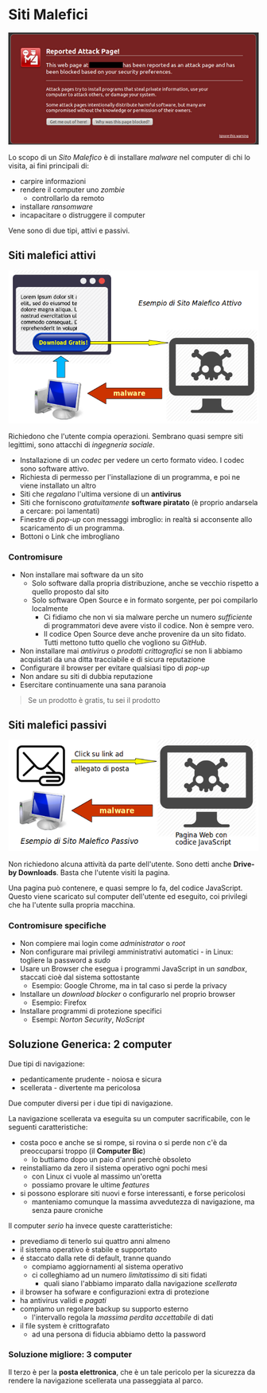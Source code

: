 # Siti Malefici

![Malpage](../gitbook/images/malpage.png)

Lo scopo di un _Sito Malefico_ è di installare _malware_ nel computer di chi lo visita, ai fini principali di:

* carpire informazioni
* rendere il computer uno _zombie_
  * controllarlo da remoto
* installare _ransomware_
* incapacitare o distruggere il computer

Vene sono di due tipi, attivi e passivi.

## Siti malefici attivi

![MalAtt](../gitbook/images/malatt.png)

Richiedono che l'utente compia operazioni. Sembrano quasi sempre siti legittimi, sono attacchi di _ingegneria sociale_.

* Installazione di un _codec_ per vedere un certo formato video. I codec sono software attivo.
* Richiesta di permesso per l'installazione di un programma, e poi ne viene installato un altro
* Siti che _regalano_ l'ultima versione di un **antivirus**
* Siti che forniscono _gratuitamente_ **software piratato** (è proprio andarsela a cercare: poi lamentati)
* Finestre di _pop-up_ con messaggi imbroglio: in realtà si acconsente allo scaricamento di un programma.
* Bottoni o Link che imbrogliano

### Contromisure

* Non installare mai software da un sito
  * Solo software dalla propria distribuzione, anche se vecchio rispetto a quello proposto dal sito
  * Solo software Open Source e in formato sorgente, per poi compilarlo localmente
    * Ci fidiamo che non vi sia malware perche un numero _sufficiente_ di programmatori deve avere visto il codice. Non è sempre vero.
    * Il codice Open Source deve anche provenire da un sito fidato. Tutti mettono tutto quello che vogliono su _GitHub_.
* Non installare mai _antivirus_ o _prodotti crittografici_ se non li abbiamo acquistati da una ditta tracciabile e di sicura reputazione
* Configurare il browser per evitare qualsiasi tipo di _pop-up_
* Non andare su siti di dubbia reputazione
* Esercitare continuamente una sana paranoia

> Se un prodotto è gratis, tu sei il prodotto

## Siti malefici passivi

![MalPass](../gitbook/images/malpass.png)

Non richiedono alcuna attività da parte dell'utente. Sono detti anche **Drive-by Downloads**. Basta che l'utente visiti la pagina.

Una pagina può contenere, e quasi sempre lo fa, del codice JavaScript. Questo viene scaricato sul computer dell'utente ed eseguito, coi privilegi che ha l'utente sulla propria macchina.

### Contromisure specifiche

* Non compiere mai login come _administrator_ o _root_
* Non configurare mai privilegi amministrativi automatici - in Linux: togliere la password a _sudo_
* Usare un Browser che esegua i programmi JavaScript in un _sandbox_, staccati cioè dal sistema sottostante
  * Esempio: Google Chrome, ma in tal caso si perde la privacy
* Installare un _download blocker_ o configurarlo nel proprio browser
  * Esempio: Firefox
* Installare programmi di protezione specifici
  * Esempi: _Norton Security_, _NoScript_

## Soluzione Generica: 2 computer

Due tipi di navigazione:

* pedanticamente prudente - noiosa e sicura
* scellerata - divertente ma pericolosa

Due computer diversi per i due tipi di navigazione.

La navigazione scellerata va eseguita su un computer sacrificabile, con le seguenti caratteristiche:

* costa poco e anche se si rompe, si rovina o si perde non c'è da preoccuparsi troppo (il **Computer Bic**)
  * lo buttiamo dopo un paio d'anni perchè obsoleto
* reinstalliamo da zero il sistema operativo ogni pochi mesi
  * con Linux ci vuole al massimo un'oretta
  * possiamo provare le ultime _features_
* si possono esplorare siti nuovi e forse interessanti, e forse pericolosi
  * manteniamo comunque la massima avvedutezza di navigazione, ma senza paure croniche

Il computer _serio_ ha invece queste caratteristiche:

* prevediamo di tenerlo sui quattro anni almeno
* il sistema operativo è stabile e supportato
* é staccato dalla rete di default, tranne quando
  * compiamo aggiornamenti al sistema operativo
  * ci colleghiamo ad un numero _limitatissimo_ di siti fidati
    * quali siano l'abbiamo imparato dalla navigazione _scellerata_
* il browser ha sofware e configurazioni extra di protezione
* ha antivirus validi e _pagati_
* compiamo un regolare backup su supporto esterno
  * l'intervallo regola la _massima perdita accettabile_ di dati
* il file system è crittografato
  * ad una persona di fiducia abbiamo detto la password

### Soluzione migliore: 3 computer

Il terzo è per la **posta elettronica**, che è un tale pericolo per la sicurezza da rendere la navigazione scellerata una passeggiata al parco.

